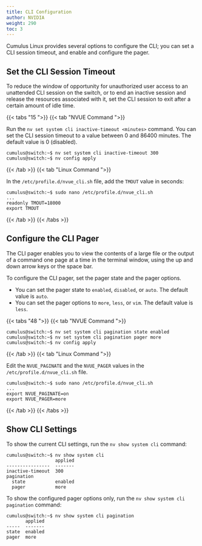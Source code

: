 ```yaml
---
title: CLI Configuration
author: NVIDIA
weight: 290
toc: 3
---
```

Cumulus Linux provides several options to configure the CLI; you can set a CLI session timeout, and enable and configure the pager.

## Set the CLI Session Timeout

To reduce the window of opportunity for unauthorized user access to an unattended CLI session on the switch, or to end an inactive session and release the resources associated with it, set the CLI session to exit after a certain amount of idle time.

{{< tabs "15 ">}}
{{< tab "NVUE Command ">}}

Run the `nv set system cli inactive-timeout <minutes>` command. You can set the CLI session timeout to a value between 0 and 86400 minutes. The default value is 0 (disabled).

```
cumulus@switch:~$ nv set system cli inactive-timeout 300
cumulus@switch:~$ nv config apply
```

{{< /tab >}}
{{< tab "Linux Command ">}}

In the `/etc/profile.d/nvue_cli.sh` file, add the `TMOUT` value in seconds:

```
cumulus@switch:~$ sudo nano /etc/profile.d/nvue_cli.sh
...
readonly TMOUT=18000
export TMOUT
```

{{< /tab >}}
{{< /tabs >}}

## Configure the CLI Pager

The CLI pager enables you to view the contents of a large file or the output of a command one page at a time in the terminal window, using the up and down arrow keys or the space bar.

To configure the CLI pager, set the pager state and the pager options.

- You can set the pager state to `enabled`, `disabled`, or `auto`. The default value is `auto`.
- You can set the pager options to `more`, `less`, or `vim`. The default value is `less`.

{{< tabs "48 ">}}
{{< tab "NVUE Command ">}}

```
cumulus@switch:~$ nv set system cli pagination state enabled
cumulus@switch:~$ nv set system cli pagination pager more
cumulus@switch:~$ nv config apply
```

{{< /tab >}}
{{< tab "Linux Command ">}}

Edit the `NVUE_PAGINATE` and the `NVUE_PAGER` values in the `/etc/profile.d/nvue_cli.sh` file.

```
cumulus@switch:~$ sudo nano /etc/profile.d/nvue_cli.sh
...
export NVUE_PAGINATE=on
export NVUE_PAGER=more
```

{{< /tab >}}
{{< /tabs >}}

## Show CLI Settings

To show the current CLI settings, run the `nv show system cli` command:

```
cumulus@switch:~$ nv show system cli
                  applied
----------------  -------
inactive-timeout  300  
pagination               
  state           enabled
  pager           more
```

To show the configured pager options only, run the `nv show system cli pagination` command:

```
cumulus@switch:~$ nv show system cli pagination
       applied
-----  -------
state  enabled
pager  more
```

